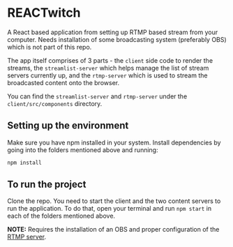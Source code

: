 # REACTwitch
A React based application from setting up RTMP based stream from your computer. Needs installation of some broadcasting system (preferably OBS) which is not part of this repo.

The app itself comprises of 3 parts - the `client` side code to render the streams, the `streamlist-server` which helps manage the list of stream servers currently up, and the `rtmp-server` which is used to stream the broadcasted content onto the browser.

You can find the `streamlist-server` and `rtmp-server` under the `client/src/components` directory.

## Setting up the environment
Make sure you have npm installed in your system. Install dependencies by going into the folders mentioned above and running:

```bash
npm install
```

## To run the project
Clone the repo. You need to start the client and the two content servers to run the application. To do that, open your terminal and run `npm start` in each of the folders mentioned above.

**NOTE:** Requires the installation of an OBS and proper configuration of the [RTMP server](https://github.com/illuspas/Node-Media-Server).